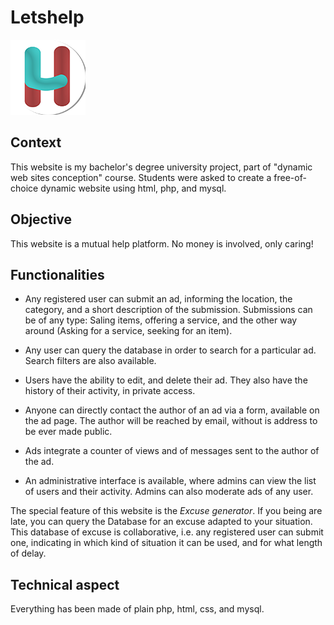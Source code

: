 # Letshelp 
![logo](/images/logo_small.png)
## Context
This website is my bachelor's degree university project, part of "dynamic web sites conception" course.
Students were asked to create a free-of-choice dynamic website using html, php, and mysql.

## Objective

This website is a mutual help platform. No money is involved, only caring!

## Functionalities
* Any registered user can submit an ad, informing the location, the category, and a short description of the submission. Submissions can be of any type: Saling items, offering a service, and the other way around (Asking for a service, seeking for an item).

* Any user can query the database in order to search for a particular ad. Search filters are also available. 

* Users have the ability to edit, and delete their ad. They also have the history of their activity, in private access. 

* Anyone can directly contact the author of an ad via a form, available on the ad page. The author will be reached by email, without is address to be ever made public. 

* Ads integrate a counter of views and of messages sent to the author of the ad. 

* An administrative interface is available, where admins can view the list of users and their activity. Admins can also moderate ads of any user. 

The special feature of this website is the _Excuse generator_. If you being are late, you can query the Database for an excuse adapted to your situation. This database of excuse is collaborative, i.e. any registered user can submit one, indicating in which kind of situation it can be used, and for what length of delay.

## Technical aspect
Everything has been made of plain php, html, css, and mysql. 
